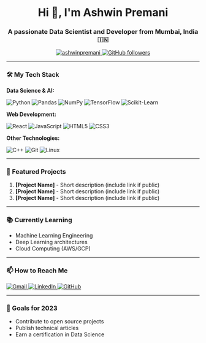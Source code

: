 <h1 align="center">Hi 👋, I'm Ashwin Premani</h1>
<h3 align="center">A passionate Data Scientist and Developer from Mumbai, India 🇮🇳</h3>

<p align="center">
  <a href="https://github.com/ashwinpremani">
    <img src="https://komarev.com/ghpvc/?username=ashwinpremani&label=Profile%20views&color=0e75b6&style=flat" alt="ashwinpremani" />
  </a>
  <a href="https://github.com/ashwinpremani?tab=followers">
    <img src="https://img.shields.io/github/followers/ashwinpremani?label=Followers&style=social" alt="GitHub followers" />
  </a>
</p>

---

### 🛠️ My Tech Stack

**Data Science & AI:**
<div>
  <img src="https://img.shields.io/badge/Python-3776AB?style=for-the-badge&logo=python&logoColor=white" alt="Python" />
  <img src="https://img.shields.io/badge/Pandas-150458?style=for-the-badge&logo=pandas&logoColor=white" alt="Pandas" />
  <img src="https://img.shields.io/badge/Numpy-013243?style=for-the-badge&logo=numpy&logoColor=white" alt="NumPy" />
  <img src="https://img.shields.io/badge/TensorFlow-FF6F00?style=for-the-badge&logo=tensorflow&logoColor=white" alt="TensorFlow" />
  <img src="https://img.shields.io/badge/Scikit_Learn-F7931E?style=for-the-badge&logo=scikit-learn&logoColor=white" alt="Scikit-Learn" />
</div>

**Web Development:**
<div>
  <img src="https://img.shields.io/badge/React-20232A?style=for-the-badge&logo=react&logoColor=61DAFB" alt="React" />
  <img src="https://img.shields.io/badge/JavaScript-F7DF1E?style=for-the-badge&logo=javascript&logoColor=black" alt="JavaScript" />
  <img src="https://img.shields.io/badge/HTML5-E34F26?style=for-the-badge&logo=html5&logoColor=white" alt="HTML5" />
  <img src="https://img.shields.io/badge/CSS3-1572B6?style=for-the-badge&logo=css3&logoColor=white" alt="CSS3" />
</div>

**Other Technologies:**
<div>
  <img src="https://img.shields.io/badge/C++-00599C?style=for-the-badge&logo=c%2B%2B&logoColor=white" alt="C++" />
  <img src="https://img.shields.io/badge/Git-F05032?style=for-the-badge&logo=git&logoColor=white" alt="Git" />
  <img src="https://img.shields.io/badge/Linux-FCC624?style=for-the-badge&logo=linux&logoColor=black" alt="Linux" />
</div>

---

### 📌 Featured Projects

1. **[Project Name]** - Short description (include link if public)
2. **[Project Name]** - Short description (include link if public)
3. **[Project Name]** - Short description (include link if public)

---

### 📚 Currently Learning

- Machine Learning Engineering
- Deep Learning architectures
- Cloud Computing (AWS/GCP)

---

### 📫 How to Reach Me

<p align="left">
  <a href="mailto:ashwinpremani1@gmail.com">
    <img src="https://img.shields.io/badge/Gmail-D14836?style=for-the-badge&logo=gmail&logoColor=white" alt="Gmail" />
  </a>
  <a href="https://www.linkedin.com/in/ashwinpremani">
    <img src="https://img.shields.io/badge/LinkedIn-0077B5?style=for-the-badge&logo=linkedin&logoColor=white" alt="LinkedIn" />
  </a>
  <a href="https://github.com/ashwinpremani">
    <img src="https://img.shields.io/badge/GitHub-100000?style=for-the-badge&logo=github&logoColor=white" alt="GitHub" />
  </a>
</p>

---

### 🎯 Goals for 2023

- Contribute to open source projects
- Publish technical articles
- Earn a certification in Data Science
